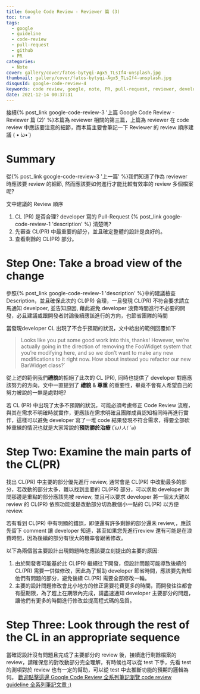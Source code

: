 ```yaml
---
title: Google Code Review - Reviewer 篇 (3)
toc: true
tags:
  - google
  - guideline
  - code-review
  - pull-request
  - github
  - PR
categories:
  - Note
cover: gallery/cover/fatos-bytyqi-Agx5_TLsIf4-unsplash.jpg
thumbnail: gallery/cover/fatos-bytyqi-Agx5_TLsIf4-unsplash.jpg
disqusId: google-code-review-4
keywords: code review, google, note, PR, pull-request, reviewer, developer, guideline
date: 2021-12-14 00:37:31
---
```



接續{% post_link  google-code-review-3 '上篇 Google Code Review - Reviewer 篇 (2)' %}本篇為 reviewer 相關的第三篇，上篇為 reviewer 在 code review 中應該要注意的細節，而本篇主要會筆記一下 Reviewer 的 review 順序建議 ( • ̀ω•́ )

<!--more-->

# Summary
從{% post_link  google-code-review-3 '上一篇' %}我們知道了作為 reviewer 時應該要 review 的細節, 然而應該要如何進行才能比較有效率的 review 多個檔案呢?

文中建議的 Review 順序
1. CL (PR) 是否合理? developer 寫的 Pull-Request {% post_link  google-code-review-1 'description' %} 清楚嗎?
2. 先審查 CL(PR) 中最重要的部分，並且確定整體的設計是良好的。
3. 查看剩餘的 CL(PR) 部分。

# Step One: Take a broad view of the change
參照{% post_link  google-code-review-1 'description' %}中的建議檢查 Description，並且確保此次的 CL(PR) 合理，一旦發現 CL(PR) 不符合要求請立馬通知 develpoer, 並告知原因, 藉此避免 developer 浪費時間進行不必要的開發，必且建議或跟開發者討論後續應該進行的方向，也節省團隊的時間

當發現developer CL 出現了不合乎預期的狀況，文中給出的範例回覆如下
> Looks like you put some good work into this, thanks! However, we’re actually going in the direction of removing the FooWidget system that you’re modifying here, and so we don’t want to make any new modifications to it right now. How about instead you refactor our new BarWidget class?`

從上述的範例我們**禮貌**的拒絕了此次的 CL (PR), 同時也提供了 developer 對應應該努力的方向，文中一直提到了 **禮貌** & **尊重** 的重要性，畢竟不會有人希望自己的努力被說的一無是處對吧?

若 CL (PR) 中出現了太多不預期的狀況，可能必須考慮修正 Code Review 流程，與其在需求不明確時就實作，更應該在需求明確且團隊成員認知相同時再進行實作，這樣可以避免 developer 寫了一堆 code 結果發現不符合需求，得要全部砍掉重練的情況也就是大家常說的**預防勝於治療** (*´ω`)人(´ω`*)

# Step Two: Examine the main parts of the CL(PR)
找出 CL(PR) 中主要的部分優先進行 review, 通常會是 CL(PR) 中改動最多的部分，若改動的部分太多，難以找到主要的 CL(PR) 部分，可以求助 developer 詢問那邊是重點的部分應該先被 review, 並且可以要求 developer 將一個太大難以 review 的 CL(PR) 依照功能或是改動部分切為數個小一點的 CL(PR) 以方便 review.

若有看到 CL(PR) 中有明顯的錯誤，即便還有許多剩餘的部分還未 review,，應該先留下 comment 讓 developer 知道，甚至如果您先進行review 還有可能是在浪費時間，因為後續的部分有很大的機率會跟著修改。

以下為兩個當主要設計出現問題時您應該要立刻提出的主要的原因:
1. 由於開發者可能基於此 CL(PR) 繼續往下開發，但設計問題可能導致後續的 CL(PR) 需要一併做修改，因此為了幫助 developer 節省時間，應該要先告知他們有問題的部分，避免後續 CL(PR) 需要全部修改一輪。
2. 主要的設計問題修改會比小地方的修正需要花費更多的時間，而開發往往都會有壓期限，為了趕上在期限內完成，請盡速通知 developer 主要部分的問題，讓他們有更多的時間進行修改並提高程式碼的品質。


# Step Three: Look through the rest of the CL in an appropriate sequence
當確認設計沒有問題且完成了主要部分的 review 後，接續進行剩餘檔案的 review，請確保您的對改動部分完全理解，有時候也可以從 test 下手，先看 test 的測項對於 review 也有一定的幫助，可以從 test 中去推斷功能的預期的邏輯為何。
[歡迎點擊這邊 Google Code Review 全系列筆記瀏覽 code review guideline 全系列筆記文章 :)](/collections)